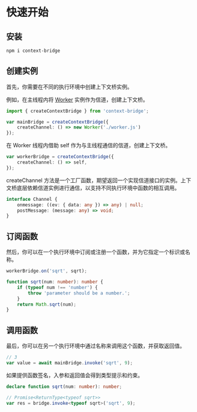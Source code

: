 # 快速开始

## 安装

```bash
npm i context-bridge
```

## 创建实例

首先，你需要在不同的执行环境中创建上下文桥实例。

例如，在主线程内将 [Worker](https://developer.mozilla.org/zh-CN/docs/Web/API/Worker) 实例作为信道，创建上下文桥。

```typescript
import { createContextBridge } from 'context-bridge';

var mainBridge = createContextBridge({
    createChannel: () => new Worker('./worker.js')
});
```

在 Worker 线程内借助 self 作为与主线程通信的信道，创建上下文桥。

```typescript
var workerBridge = createContextBridge({
    createChannel: () => self,
});
```

createChannel 方法是一个工厂函数，期望返回一个实现信道接口的实例。上下文桥底层依赖信道实例进行通信，以支持不同执行环境中函数的相互调用。

```typescript
interface Channel {
    onmessage: ((ev: { data: any }) => any) | null;
    postMessage: (message: any) => void;
}
```

## 订阅函数

然后，你可以在一个执行环境中订阅或注册一个函数，并为它指定一个标识或名称。

```typescript
workerBridge.on('sqrt', sqrt);

function sqrt(num: number): number {
    if (typeof num !== 'number') {
        throw 'parameter should be a number.';
    }
    return Math.sqrt(num);
}
```

## 调用函数

最后，你可以在另一个执行环境中通过名称来调用这个函数，并获取返回值。

```typescript
// 3
var value = await mainBridge.invoke('sqrt', 9);
```

如果提供函数签名，入参和返回值会得到类型提示和约束。

```typescript
declare function sqrt(num: number): number;

// Promise<ReturnType<typeof sqrt>>
var res = bridge.invoke<typeof sqrt>('sqrt', 9);
```
